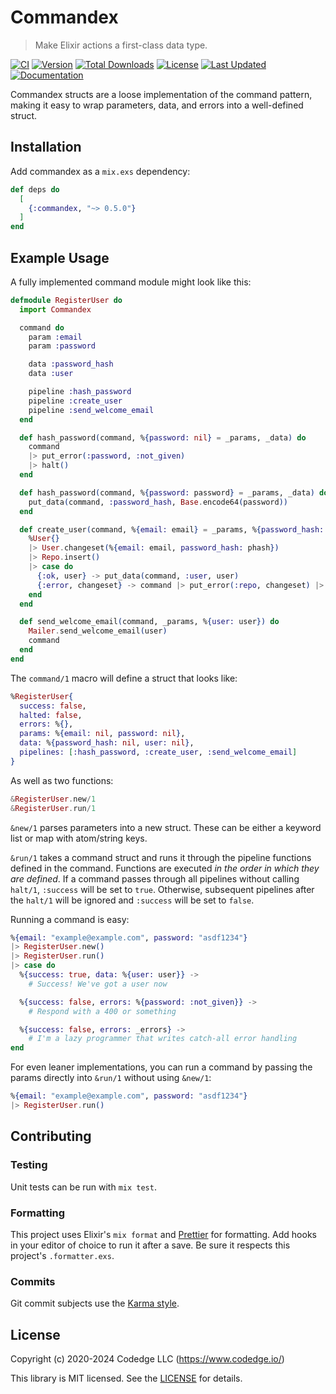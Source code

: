 # Commandex

> Make Elixir actions a first-class data type.

[![CI](https://github.com/codedge-llc/commandex/actions/workflows/ci.yml/badge.svg)](https://github.com/codedge-llc/commandex/actions/workflows/ci.yml)
[![Version](https://img.shields.io/hexpm/v/commandex.svg)](https://hex.pm/packages/commandex)
[![Total Downloads](https://img.shields.io/hexpm/dt/commandex.svg)](https://hex.pm/packages/commandex)
[![License](https://img.shields.io/hexpm/l/commandex.svg)](https://github.com/codedge-llc/commandex/blob/main/LICENSE)
[![Last Updated](https://img.shields.io/github/last-commit/codedge-llc/commandex.svg)](https://github.com/codedge-llc/commandex/commits/main)
[![Documentation](https://img.shields.io/badge/documentation-gray)](https://hexdocs.pm/commandex/)

Commandex structs are a loose implementation of the command pattern, making it easy
to wrap parameters, data, and errors into a well-defined struct.

## Installation

Add commandex as a `mix.exs` dependency:

```elixir
def deps do
  [
    {:commandex, "~> 0.5.0"}
  ]
end
```

## Example Usage

A fully implemented command module might look like this:

```elixir
defmodule RegisterUser do
  import Commandex

  command do
    param :email
    param :password

    data :password_hash
    data :user

    pipeline :hash_password
    pipeline :create_user
    pipeline :send_welcome_email
  end

  def hash_password(command, %{password: nil} = _params, _data) do
    command
    |> put_error(:password, :not_given)
    |> halt()
  end

  def hash_password(command, %{password: password} = _params, _data) do
    put_data(command, :password_hash, Base.encode64(password))
  end

  def create_user(command, %{email: email} = _params, %{password_hash: phash} = _data) do
    %User{}
    |> User.changeset(%{email: email, password_hash: phash})
    |> Repo.insert()
    |> case do
      {:ok, user} -> put_data(command, :user, user)
      {:error, changeset} -> command |> put_error(:repo, changeset) |> halt()
    end
  end

  def send_welcome_email(command, _params, %{user: user}) do
    Mailer.send_welcome_email(user)
    command
  end
end
```

The `command/1` macro will define a struct that looks like:

```elixir
%RegisterUser{
  success: false,
  halted: false,
  errors: %{},
  params: %{email: nil, password: nil},
  data: %{password_hash: nil, user: nil},
  pipelines: [:hash_password, :create_user, :send_welcome_email]
}
```

As well as two functions:

```elixir
&RegisterUser.new/1
&RegisterUser.run/1
```

`&new/1` parses parameters into a new struct. These can be either a keyword list
or map with atom/string keys.

`&run/1` takes a command struct and runs it through the pipeline functions defined
in the command. Functions are executed _in the order in which they are defined_.
If a command passes through all pipelines without calling `halt/1`, `:success`
will be set to `true`. Otherwise, subsequent pipelines after the `halt/1` will
be ignored and `:success` will be set to `false`.

Running a command is easy:

```elixir
%{email: "example@example.com", password: "asdf1234"}
|> RegisterUser.new()
|> RegisterUser.run()
|> case do
  %{success: true, data: %{user: user}} ->
    # Success! We've got a user now

  %{success: false, errors: %{password: :not_given}} ->
    # Respond with a 400 or something

  %{success: false, errors: _errors} ->
    # I'm a lazy programmer that writes catch-all error handling
end
```

For even leaner implementations, you can run a command by passing
the params directly into `&run/1` without using `&new/1`:

```elixir
%{email: "example@example.com", password: "asdf1234"}
|> RegisterUser.run()
```

## Contributing

### Testing

Unit tests can be run with `mix test`.

### Formatting

This project uses Elixir's `mix format` and [Prettier](https://prettier.io) for formatting.
Add hooks in your editor of choice to run it after a save. Be sure it respects this project's
`.formatter.exs`.

### Commits

Git commit subjects use the [Karma style](http://karma-runner.github.io/5.0/dev/git-commit-msg.html).

## License

Copyright (c) 2020-2024 Codedge LLC (https://www.codedge.io/)

This library is MIT licensed. See the [LICENSE](https://github.com/codedge-llc/commandex/blob/main/LICENSE) for details.
